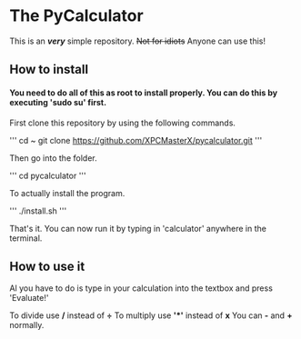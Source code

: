 # The PyCalculator 

This is an ***very*** simple repository. ~~Not for idiots~~ Anyone can use this!

## How to install

#### You need to do all of this as root to install properly. You can do this by executing 'sudo su' first.

First clone this repository by using the following commands.

'''
cd ~
git clone https://github.com/XPCMasterX/pycalculator.git
'''

Then go into the folder.

'''
cd pycalculator
'''

To actually install the program.

'''
./install.sh
'''

That's it. You can now run it by typing in 'calculator' anywhere in the terminal.

## How to use it

Al you have to do is type in your calculation into the textbox and press 'Evaluate!'

To divide use **/** instead of **÷**
To multiply use **'*'** instead of **x** 
You can **-** and **+** normally.
